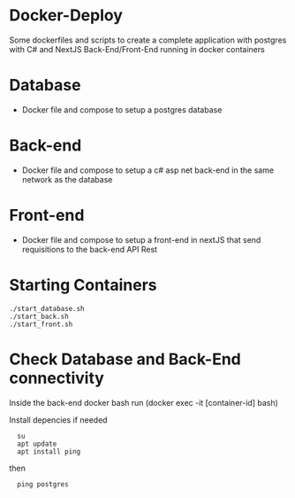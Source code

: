 # Docker-Deploy

Some dockerfiles and scripts to create a complete application with postgres with C# and NextJS Back-End/Front-End running in docker containers

# Database
  - Docker file and compose to setup a postgres database

# Back-end
  - Docker file and compose to setup a c# asp net back-end in the same network as the database

# Front-end
  - Docker file and compose to setup a front-end in nextJS that send requisitions to the back-end API Rest

# Starting Containers

```
./start_database.sh
./start_back.sh
./start_front.sh
```

# Check Database and Back-End connectivity

Inside the back-end docker bash run (docker exec -it [container-id] bash)

Install depencies if needed

```
  su
  apt update
  apt install ping
```
then

```
  ping postgres
```
